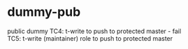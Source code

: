# dummy-pub
public dummy
TC4: t-write to push to protected master - fail\
TC5: t-write (maintainer) role to push to protected master

